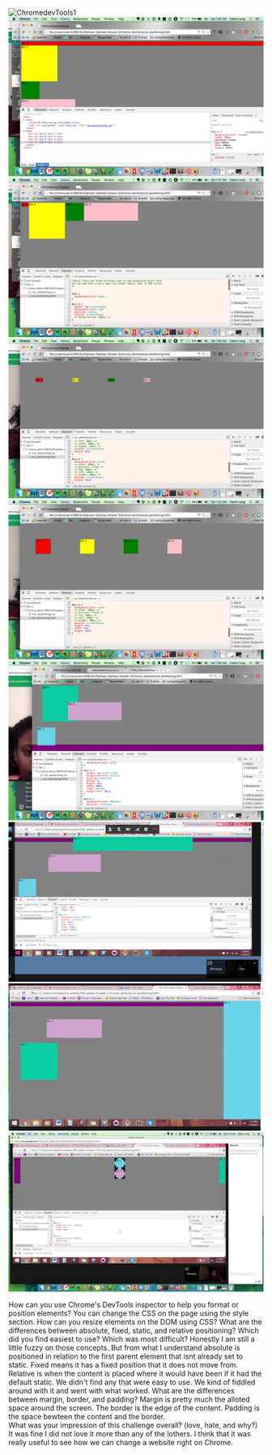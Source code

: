 ![ChromedevTools1](../chrome-devtools/imgs/1.png)
![ChromedevTools1](../chrome-devtools/imgs/2.png)
![ChromedevTools1](../chrome-devtools/imgs/3.png)
![ChromedevTools1](../chrome-devtools/imgs/4.png)
![ChromedevTools1](../chrome-devtools/imgs/5.png)
![ChromedevTools1](../chrome-devtools/imgs/6.png)
![ChromedevTools1](../chrome-devtools/imgs/7.png)
![ChromedevTools1](../chrome-devtools/imgs/8.png)
![ChromedevTools1](../chrome-devtools/imgs/9.png)

How can you use Chrome's DevTools inspector to help you format or position elements?
You can change the CSS on the page using the style section. 
How can you resize elements on the DOM using CSS?
What are the differences between absolute, fixed, static, and relative positioning? Which did you find easiest to use? Which was most difficult?
Honestly I am still a little fuzzy on those concepts. But from what I understand absolute is positioned in relation to the first parent element that isnt already set to static. Fixed means it has a fixed position that it does not move from. Relative is when the content is placed where it would have been if it had the default static. We didn't find any that were easy to use. We kind of fiddled around with it and went with what worked. 
What are the differences between margin, border, and padding?
Margin is pretty much the alloted space around the screen. The border is the edge of the content. Padding is the space bewteen the content and the border.  
What was your impression of this challenge overall? (love, hate, and why?)
It was fine I did not love it more than any of the lothers. I think that it was really useful to see how we can change a website right on Chrome. 